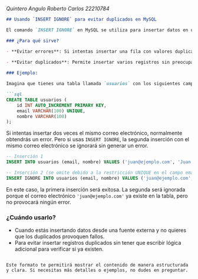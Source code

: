 *Quintero Angulo Roberto Carlos 22210784*

```markdown
## Usando `INSERT IGNORE` para evitar duplicados en MySQL

El comando `INSERT IGNORE` en MySQL se utiliza para insertar datos en una tabla, pero si ya existe una fila con una clave primaria o un índice único que cause un conflicto, MySQL simplemente ignora esa fila y no genera un error.

### ¿Para qué sirve?

- **Evitar errores**: Si intentas insertar una fila con valores duplicados en una columna que tiene una restricción de unicidad (como una clave primaria o un índice único), con `INSERT IGNORE` no se genera un error, y la inserción simplemente se omite.
  
- **Evitar duplicados**: Permite insertar varios registros sin preocuparse por si ya existen registros duplicados, ya que aquellos que ya están presentes no se duplicarán.

### Ejemplo:

Imagina que tienes una tabla llamada `usuarios` con los siguientes campos: `id` (clave primaria) y `email` (único).

```sql
CREATE TABLE usuarios (
    id INT AUTO_INCREMENT PRIMARY KEY,
    email VARCHAR(100) UNIQUE,
    nombre VARCHAR(100)
);
```

Si intentas insertar dos veces el mismo correo electrónico, normalmente obtendrás un error. Pero si usas `INSERT IGNORE`, la segunda inserción con el mismo correo electrónico se ignorará sin generar un error.

```sql
-- Inserción 1
INSERT INTO usuarios (email, nombre) VALUES ('juan@ejemplo.com', 'Juan Pérez');

-- Inserción 2 (se omite debido a la restricción UNIQUE en el campo email)
INSERT IGNORE INTO usuarios (email, nombre) VALUES ('juan@ejemplo.com', 'Juan Pérez');
```

En este caso, la primera inserción será exitosa. La segunda será ignorada porque el correo electrónico `'juan@ejemplo.com'` ya existe en la tabla, pero no provocará ningún error.

### ¿Cuándo usarlo?

- Cuando estás insertando datos desde una fuente externa y no quieres que los duplicados provoquen fallos.
- Para evitar insertar registros duplicados sin tener que escribir lógica adicional para verificar si ya existen.

```

Este formato te permitirá mostrar el contenido de manera estructurada y clara. Si necesitas más detalles o ejemplos, no dudes en preguntar.
